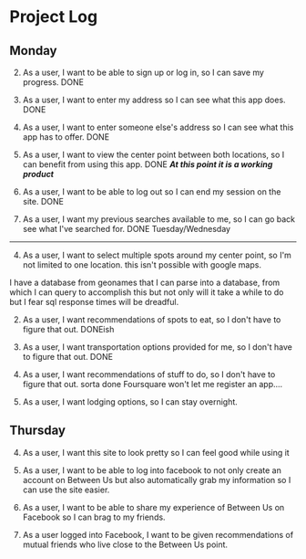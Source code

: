 Project Log
===
Monday
---
2) As a user, I want to be able to sign up or log in, so I can save my progress.
DONE
1) As a user, I want to enter my address so I can see what this app does.
DONE
1) As a user, I want to enter someone else's address so I can see what this app has to offer.
DONE
2) As a user, I want to view the center point between both locations, so I can benefit from using this app.
DONE
***At this point it is a working product***

1) As a user, I want to be able to log out so I can end my session on the site.
DONE
1) As a user, I want my previous searches available to me, so I can go back see what I've searched for.
DONE
Tuesday/Wednesday
---

4) As a user, I want to select multiple spots around my center point, so I'm not limited to one location.
this isn't possible with google maps.

I have a database from geonames that I can parse into a database, from which I can query to accomplish this but not only will it take a while to do but I fear sql response times will be dreadful.

2) As a user, I want recommendations of spots to eat, so I don't have to figure that out.
DONEish
4) As a user, I want transportation options provided for me, so I don't have to figure that out.
DONE

4) As a user, I want recommendations of stuff to do, so I don't have to figure that out.
sorta done
Foursquare won't let me register an app....

4) As a user, I want lodging options, so I can stay overnight.

Thursday
---
4) As a user, I want this site to look pretty so I can feel good while using it

2) As a user, I want to be able to log into facebook to not only create an account on Between Us but also automatically grab my information so I can use the site easier.

2) As a user, I want to be able to share my experience of Between Us on Facebook so I can brag to my friends.

2) As a user logged into Facebook, I want to be given recommendations of mutual friends who live close to the Between Us point.

